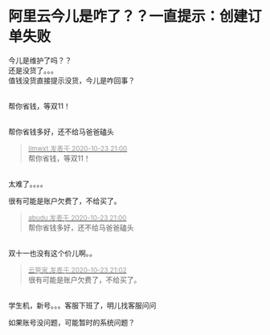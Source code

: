 # 阿里云今儿是咋了？？一直提示：创建订单失败


今儿是维护了吗？？<br />
还是没货了。。。<br />
值钱没货直接提示没货，今儿是咋回事？&nbsp; &nbsp; &nbsp; &nbsp; <br />
<br />
<img id="aimg_c78t1" onclick="zoom(this, this.src, 0, 0, 0)" class="zoom" src="https://s3.jpg.cm/2020/10/23/NSKwE.png" onmouseover="img_onmouseoverfunc(this)" onload="thumbImg(this)" border="0" alt="" />

帮你省钱，等双11！<br />
<br />
<img src="static/image/smiley/default/lol.gif" smilieid="12" border="0" alt="" /><img src="static/image/smiley/default/lol.gif" smilieid="12" border="0" alt="" /><img src="static/image/smiley/default/lol.gif" smilieid="12" border="0" alt="" />

帮你省钱多好，还不给马爸爸磕头

<div class="quote"><blockquote><font size="2"><a href="https://www.hostloc.com/forum.php?mod=redirect&amp;goto=findpost&amp;pid=9343194&amp;ptid=757766" target="_blank"><font color="#999999">llmwxt 发表于 2020-10-23 21:00</font></a></font><br />
帮你省钱，等双11！</blockquote></div><br />
太难了。。。。 <img src="static/image/smiley/yct/022.gif" smilieid="42" border="0" alt="" />

很有可能是账户欠费了，不给买了。

<div class="quote"><blockquote><font size="2"><a href="https://www.hostloc.com/forum.php?mod=redirect&amp;goto=findpost&amp;pid=9343199&amp;ptid=757766" target="_blank"><font color="#999999">abudu 发表于 2020-10-23 21:00</font></a></font><br />
帮你省钱多好，还不给马爸爸磕头</blockquote></div><br />
双十一也没有这个价儿啊。。

<div class="quote"><blockquote><font size="2"><a href="https://www.hostloc.com/forum.php?mod=redirect&amp;goto=findpost&amp;pid=9343208&amp;ptid=757766" target="_blank"><font color="#999999">云管家 发表于 2020-10-23 21:02</font></a></font><br />
很有可能是账户欠费了，不给买了。</blockquote></div><br />
学生机，新号。。。客服下班了，明儿找客服问问<img src="static/image/smiley/yct/022.gif" smilieid="42" border="0" alt="" />

如果账号没问题，可能暂时的系统问题？
